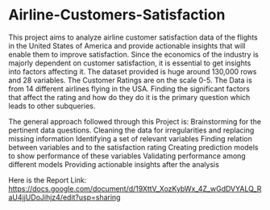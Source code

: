 # Airline-Customers-Satisfaction


This project aims to analyze airline customer satisfaction data of the flights in the United States of America and provide actionable insights that will enable them to improve satisfaction. Since the economics of the industry is majorly dependent on customer satisfaction, it is essential to get insights into factors affecting it. The dataset provided is huge around 130,000 rows and 28 variables. The Customer Ratings are on the scale 0-5. The Data is from 14 different airlines flying in the USA. Finding the significant factors that affect the rating and how do they do it is the primary question which leads to other subqueries.

The general approach followed through this Project is: Brainstorming for the pertinent data questions. Cleaning the data for irregularities and replacing missing information Identifying a set of relevant variables Finding relation between variables and to the satisfaction rating Creating prediction models to show performance of these variables Validating performance among different models Providing actionable insights after the analysis

Here is the Report Link: https://docs.google.com/document/d/19XttV_XozKybWx_4Z_wGdDVYALQ_RaU4jjUDoJihjz4/edit?usp=sharing
